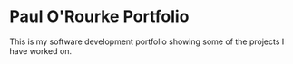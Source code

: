 # Paul O'Rourke Portfolio

This is my software development portfolio showing some of the projects I have worked on.
